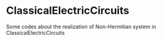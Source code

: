 # ClassicalElectricCircuits
Some codes about the realization of Non-Hermitian system in ClassicalElectricCircuits 
